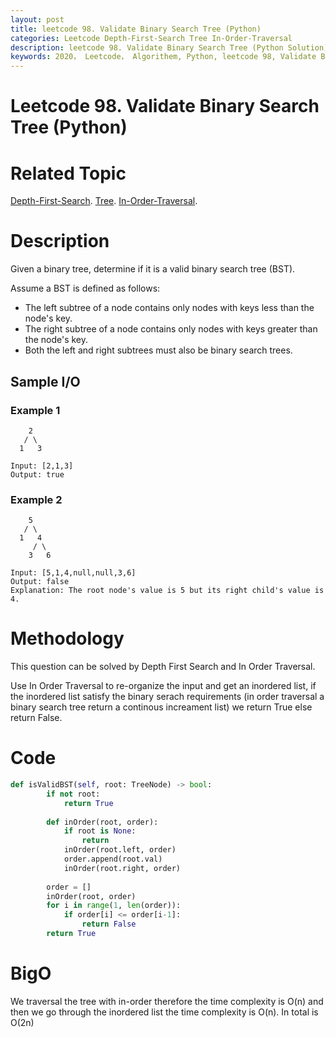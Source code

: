```yaml
---
layout: post
title: leetcode 98. Validate Binary Search Tree (Python)
categories: Leetcode Depth-First-Search Tree In-Order-Traversal
description: leetcode 98. Validate Binary Search Tree (Python Solution)
keywords: 2020， Leetcode， Algorithem, Python, leetcode 98, Validate Binary Search Tree, zhenyu, Depth-First-Search, DFS, Depth First Search, Tree, tree, Balanced-Binary-Tree, In-Order-Traversal, In order Traversal
---
```


# Leetcode 98. Validate Binary Search Tree (Python)

# Related Topic
<a href="/categories/#Depth-First-Search" target="_blank"> Depth-First-Search</a>.
<a href="/categories/#Tree" target="_blank"> Tree</a>.
<a href="/categories/#In-Order-Traversal" target="_blank"> In-Order-Traversal</a>.

# Description
Given a binary tree, determine if it is a valid binary search tree (BST).

Assume a BST is defined as follows:

* The left subtree of a node contains only nodes with keys less than the node's key.
* The right subtree of a node contains only nodes with keys greater than the node's key.
* Both the left and right subtrees must also be binary search trees.


## Sample I/O

### Example 1
```
    2
   / \
  1   3

Input: [2,1,3]
Output: true
```

### Example 2
```
    5
   / \
  1   4
     / \
    3   6

Input: [5,1,4,null,null,3,6]
Output: false
Explanation: The root node's value is 5 but its right child's value is 4.
```


# Methodology
This question can be solved by Depth First Search and In Order Traversal.

Use In Order Traversal to re-organize the input and get an inordered list, if the inordered list satisfy the binary serach requirements (in order traversal a binary search tree return a continous increament list) we return True else return False.

# Code
```python
def isValidBST(self, root: TreeNode) -> bool:
        if not root:
            return True
        
        def inOrder(root, order):
            if root is None:
                return
            inOrder(root.left, order)
            order.append(root.val)
            inOrder(root.right, order)
            
        order = []
        inOrder(root, order)
        for i in range(1, len(order)):
            if order[i] <= order[i-1]:
                return False
        return True
```
# BigO
We traversal the tree with in-order therefore the time complexity is O(n) and then we go through the inordered list the time complexity is O(n). In total is O(2n)
